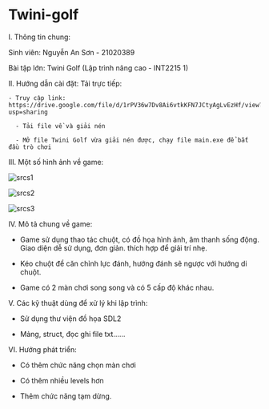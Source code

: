 # Twini-golf
I. Thông tin chung:

  Sinh viên: Nguyễn An Sơn - 21020389
  
  Bài tập lớn: Twini Golf (Lập trình nâng cao - INT2215 1)
  
II. Hướng dẫn cài đặt:
   Tải trực tiếp:
   
    - Truy cập link: https://drive.google.com/file/d/1rPV36w7Dv8Ai6vtkKFN7JCtyAgLvEzHf/view?usp=sharing
    
	  - Tải file về và giải nén 
	  
	  - Mở file Twini Golf vừa giải nén được, chạy file main.exe để bắt đầu trò chơi  
	  
III. Một số hình ảnh về game:

![srcs1](https://user-images.githubusercontent.com/100185945/170084126-dd0b747e-a2fc-4aab-b22a-03334cbe0f0d.png)

![srcs2](https://user-images.githubusercontent.com/100185945/170084141-9a22ee49-fd9b-496b-b824-b2585dbc95b7.png)

![srcs3](https://user-images.githubusercontent.com/100185945/170084152-029b3af3-d1ed-4963-bd9a-d6889803c3ed.png)

IV. Mô tả chung về game:

- Game sử dụng thao tác chuột, có đồ họa hình ảnh, âm thanh sống động. Giao diện dễ sử dụng, đơn giản. thích hợp để giải trí nhẹ.

- Kéo chuột để căn chỉnh lực đánh, hướng đánh sẽ ngược với hướng di chuột.

- Game có 2 màn chơi song song và có 5 cấp độ khác nhau.

V. Các kỹ thuật dùng để xử lý khi lập trình:

- Sử dụng thư viện đồ họa SDL2

- Mảng, struct, đọc ghi file txt......

VI. Hướng phát triển:

- Có thêm chức năng chọn màn chơi

- Có thêm nhiều levels hơn

- Thêm chức năng tạm dừng.

      

  
